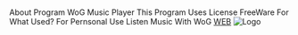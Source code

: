 #
About Program WoG Music Player
This Program Uses License FreeWare For What Used? For Pernsonal Use Listen Music With WoG
[WEB](https://mus.wogteam.xyz/get/#)
 ![Logo](https://img.ge/images/41230472395764266703.png)
